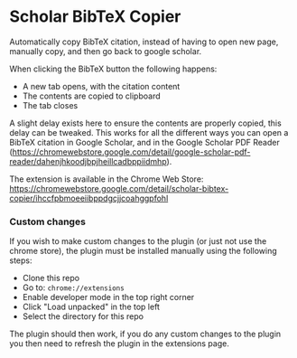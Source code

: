 # Scholar BibTeX Copier

Automatically copy BibTeX citation, instead of having to open new page, manually copy, and then go back to google scholar.

When clicking the BibTeX button the following happens:
- A new tab opens, with the citation content
- The contents are copied to clipboard
- The tab closes

A slight delay exists here to ensure the contents are properly copied, this delay can be tweaked. This works for all the different ways you can open a BibTeX citation in Google Scholar, and in the Google Scholar PDF Reader (https://chromewebstore.google.com/detail/google-scholar-pdf-reader/dahenjhkoodjbpjheillcadbppiidmhp).

The extension is available in the Chrome Web Store: https://chromewebstore.google.com/detail/scholar-bibtex-copier/ihccfpbmoeeiibppdgcjjcoahggpfohl


### Custom changes

If you wish to make custom changes to the plugin (or just not use the chrome store), the plugin must be installed manually using the following steps:
- Clone this repo
- Go to: `chrome://extensions`
- Enable developer mode in the top right corner
- Click "Load unpacked" in the top left
- Select the directory for this repo

The plugin should then work, if you do any custom changes to the plugin you then need to refresh the plugin in the extensions page.
